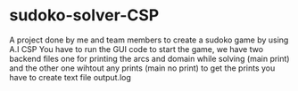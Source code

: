 # sudoko-solver-CSP
A project done by me and team members to create a sudoko game by using A.I CSP
You have to run the GUI code to start the game, we have two backend files one for printing the arcs and domain while solving (main print)
and the other one wihtout any prints (main no print)
to get the prints you have to create text file output.log
